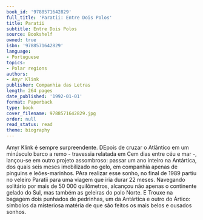 ```yaml
---
book_id: '9788571642829'
full_title: 'Paratii: Entre Dois Polos'
title: Paratii
subtitle: Entre Dois Polos
source: Bookshelf
owned: true
isbn: '9788571642829'
language:
- Portuguese
topics:
- Polar regions
authors:
- Amyr Klink
publisher: Companhia das Letras
length: 264 pages
date_published: '1992-01-01'
format: Paperback
type: book
cover_filename: 9788571642829.jpg
order: null
read_status: read
theme: biography
---
```

Amyr Klink é sempre surpreendente. DEpois de cruzar o Atlântico em um minúsculo barco a remo - travessia relatada em Cem dias entre céu e mar -, lançou-se em outro projeto assombroso: passar um ano inteiro na Antártica, dos quais seis meses imobilizado no gelo, em companhia apenas de pinguins e leões-marinhos. PAra realizar esse sonho, no final de 1989 partiu no veleiro Paratii para uma viagem que iria durar 22 meses. Navegando solitário por mais de 50 000 quilômetros, alcançou não apenas o continente gelado do Sul, mas também as geleiras do polo Norte. E Trouxe na bagagem dois punhados de pedrinhas, um da Antártica e outro do Ártico: símbolos da misteriosa matéria de que são feitos os mais belos e ousados sonhos.
